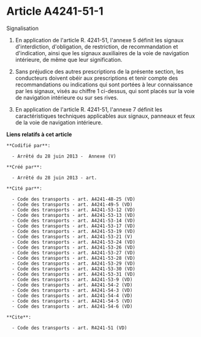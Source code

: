 # Article A4241-51-1

Signalisation 

1. En application de l'article R. 4241-51, l'annexe 5 définit les signaux d'interdiction, d'obligation, de restriction, de
recommandation et d'indication, ainsi que les signaux auxiliaires de la voie de navigation intérieure, de même que leur
signification. 

2. Sans préjudice des autres prescriptions de la présente section, les conducteurs doivent obéir aux prescriptions et tenir
compte des recommandations ou indications qui sont portées à leur connaissance par les signaux, visés au chiffre 1 ci-dessus,
qui sont placés sur la voie de navigation intérieure ou sur ses rives. 

3. En application de l'article R. 4241-51, l'annexe 7 définit les caractéristiques techniques applicables aux signaux,
panneaux et feux de la voie de navigation intérieure.

**Liens relatifs à cet article**

	**Codifié par**:

	  - Arrêté du 28 juin 2013 -  Annexe (V)

	**Créé par**:

	  - Arrêté du 28 juin 2013 - art.

	**Cité par**:

	  - Code des transports - art. A4241-48-25 (VD)
	  - Code des transports - art. A4241-49-5 (VD)
	  - Code des transports - art. A4241-53-12 (VD)
	  - Code des transports - art. A4241-53-13 (VD)
	  - Code des transports - art. A4241-53-14 (VD)
	  - Code des transports - art. A4241-53-17 (VD)
	  - Code des transports - art. A4241-53-19 (VD)
	  - Code des transports - art. A4241-53-21 (V)
	  - Code des transports - art. A4241-53-24 (VD)
	  - Code des transports - art. A4241-53-26 (VD)
	  - Code des transports - art. A4241-53-27 (VD)
	  - Code des transports - art. A4241-53-28 (VD)
	  - Code des transports - art. A4241-53-29 (VD)
	  - Code des transports - art. A4241-53-30 (VD)
	  - Code des transports - art. A4241-53-31 (VD)
	  - Code des transports - art. A4241-53-9 (VD)
	  - Code des transports - art. A4241-54-2 (VD)
	  - Code des transports - art. A4241-54-3 (VD)
	  - Code des transports - art. A4241-54-4 (VD)
	  - Code des transports - art. A4241-54-5 (VD)
	  - Code des transports - art. A4241-54-6 (VD)

	**Cite**:

	  - Code des transports - art. R4241-51 (VD)
